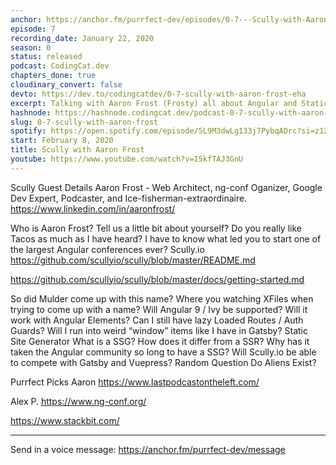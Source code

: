 ```yaml
---
anchor: https://anchor.fm/purrfect-dev/episodes/0-7---Scully-with-Aaron-Frost-eanifc
episode: 7
recording_date: January 22, 2020
season: 0
status: released
podcast: CodingCat.dev
chapters_done: true
cloudinary_convert: false
devto: https://dev.to/codingcatdev/0-7-scully-with-aaron-frost-eha
excerpt: Talking with Aaron Frost (Frosty) all about Angular and Static Site Generation with Scully.
hashnode: https://hashnode.codingcat.dev/podcast-0-7-scully-with-aaron-frost
slug: 0-7-scully-with-aaron-frost
spotify: https://open.spotify.com/episode/5L9M3dwLg133j7PybqADrc?si=z1ZK-IfoSYmW8uua1rJg9Q
start: February 8, 2020
title: Scully with Aaron Frost
youtube: https://www.youtube.com/watch?v=I5kfTAJ3GnU
---
```

Scully
Guest Details
Aaron Frost - Web Architect, ng-conf Oganizer, Google Dev Expert, Podcaster, and Ice-fisherman-extraordinaire.
https://www.linkedin.com/in/aaronfrost/

Who is Aaron Frost?
Tell us a little bit about yourself?
Do you really like Tacos as much as I have heard?
I have to know what led you to start one of the largest Angular conferences ever?
Scully.io
https://github.com/scullyio/scully/blob/master/README.md

https://github.com/scullyio/scully/blob/master/docs/getting-started.md

So did Mulder come up with this name? Where you watching XFiles when trying to come up with a name?
Will Angular 9 / Ivy be supported?
Will it work with Angular Elements?
Can I still have lazy Loaded Routes / Auth Guards?
Will I run into weird “window” items like I have in Gatsby?
Static Site Generator
What is a SSG? How does it differ from a SSR?
Why has it taken the Angular community so long to have a SSG?
Will Scully.io be able to compete with Gatsby and Vuepress?
Random Question
Do Aliens Exist?

Purrfect Picks
Aaron
https://www.lastpodcastontheleft.com/

Alex P.
https://www.ng-conf.org/

https://www.stackbit.com/

---

Send in a voice message: https://anchor.fm/purrfect-dev/message